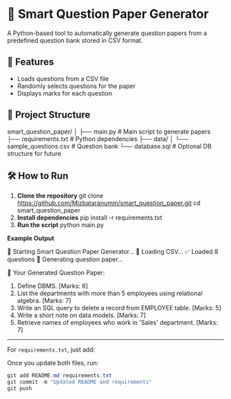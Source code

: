 # 📄 Smart Question Paper Generator

A Python-based tool to automatically generate question papers from a predefined question bank stored in CSV format.

## 🚀 Features
- Loads questions from a CSV file
- Randomly selects questions for the paper
- Displays marks for each question

## 📂 Project Structure
smart_question_paper/
│
├── main.py # Main script to generate papers
├── requirements.txt # Python dependencies
├── data/
│ └── sample_questions.csv # Question bank
└── database.sql # Optional DB structure for future
## 🛠️ How to Run
1. **Clone the repository**
   git clone https://github.com/Mizbataranumm/smart_question_paper.git
   cd smart_question_paper
2. **Install dependencies**
    pip install -r requirements.txt
3. **Run the script**
    python main.py

**Example Output**

🚀 Starting Smart Question Paper Generator...
🔄 Loading CSV...
✅ Loaded 8 questions
📄 Generating question paper...

📘 Your Generated Question Paper:

1. Define DBMS. [Marks: 6]
2. List the departments with more than 5 employees using relational algebra. [Marks: 7]
3. Write an SQL query to delete a record from EMPLOYEE table. [Marks: 5]
4. Write a short note on data models. [Marks: 7]
5. Retrieve names of employees who work in 'Sales' department. [Marks: 7]

---

For `requirements.txt`, just add:

Once you update both files, run:
```powershell
git add README.md requirements.txt
git commit -m "Updated README and requirements"
git push
